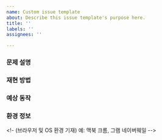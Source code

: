 ```yaml
---
name: Custom issue template
about: Describe this issue template's purpose here.
title: ''
labels: ''
assignees: ''

---
```


### 문제 설명
<!-- (문제가 발생한 상황을 간단히 작성) -->

### 재현 방법
<!--
1. (재현을 위한 단계 1)
2. (재현을 위한 단계 2)
3. ...
-->

### 예상 동작
<!-- (기대했던 결과를 작성) -->


### 환경 정보
<!- (브라우저 및 OS 환경 기재)
예: 맥북 크롬, 그램 네이버웨일 -->
